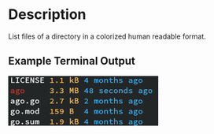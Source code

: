 # Description

List files of a directory in a colorized human readable format.

## Example Terminal Output

![Example Terminal Output](res/ago-demo.png)

